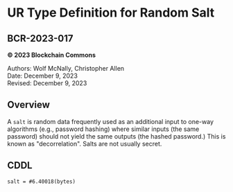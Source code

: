 # UR Type Definition for Random Salt

## BCR-2023-017

**© 2023 Blockchain Commons**

Authors: Wolf McNally, Christopher Allen<br/>
Date: December 9, 2023<br/>
Revised: December 9, 2023

## Overview

A `salt` is random data frequently used as an additional input to one-way algorithms (e.g., password hashing) where similar inputs (the same password) should not yield the same outputs (the hashed password.) This is known as "decorrelation". Salts are not usually secret.

## CDDL

```
salt = #6.40018(bytes)
```
